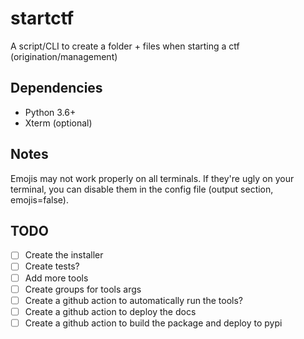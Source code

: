 # startctf

A script/CLI to create a folder + files when starting a ctf (origination/management)

## Dependencies

- Python 3.6+
- Xterm (optional)

## Notes

Emojis may not work properly on all terminals. If they're ugly on your terminal, you can disable them in the config
file (output section, emojis=false).

## TODO

- [ ] Create the installer
- [ ] Create tests?
- [ ] Add more tools
- [ ] Create groups for tools args
- [ ] Create a github action to automatically run the tools?
- [ ] Create a github action to deploy the docs
- [ ] Create a github action to build the package and deploy to pypi